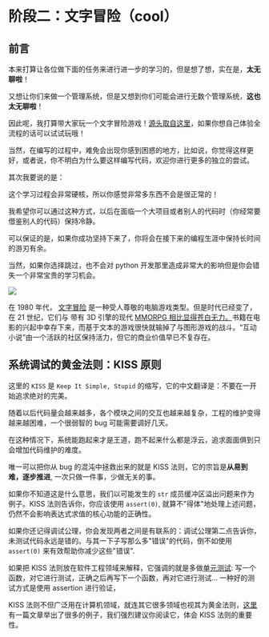 # 阶段二：文字冒险（cool）

## 前言

本来打算让各位做下面的任务来进行进一步的学习的，但是想了想，实在是，**太无聊啦**！

又想让你们来做一个管理系统，但是又想到你们可能会进行无数个管理系统，**这也太无聊啦**！

因此呢，我打算带大家玩一个文字冒险游戏！[源头取自这里](https://github.com/helderman/htpataic)，如果你想自己体验全流程的话可以试试玩哦！

当然，在编写的过程中，难免会出现你感到困惑的地方，比如说，你觉得这样更好，或者说，你不明白为什么要这样编写代码，欢迎你进行更多的独立的尝试。

其次我要说的是：

这个学习过程会非常硬核，所以你感觉非常多东西不会是很正常的！

我希望你可以通过这种方式，以后在面临一个大项目或者别人的代码时（你经常要借鉴别人的代码）保持冷静。

可以保证的是，如果你成功坚持下来了，你将会在接下来的编程生涯中保持长时间的游刃有余。

当然，如果你选择跳过，也不会对 python 开发那里造成非常大的影响但是你会错失一个非常宝贵的学习机会。

![](https://cdn.xyxsw.site/boxcnustZBhjMu8FPN0Kxi4Mwvf.jpg)

在 1980 年代， [文字冒险](http://en.wikipedia.org/wiki/Text_adventure) 是一种受人尊敬的电脑游戏类型。但是时代已经变了，在 21 世纪，它们与 带有 3D 引擎的现代 [MMORPG 相比显得苍白无力。](http://en.wikipedia.org/wiki/Mmorpg)书籍在电影的兴起中幸存下来，而基于文本的游戏很快就输掉了与图形游戏的战斗。“互动小说”由一个活跃的社区保持活力，但它的商业价值早已不复存在。

## 系统调试的黄金法则：KISS 原则

这里的 `KISS` 是 `Keep It Simple, Stupid` 的缩写，它的中文翻译是：不要在一开始追求绝对的完美。

随着以后代码量会越来越多，各个模块之间的交互也越来越复杂，工程的维护变得越来越困难，一个很弱智的 bug 可能需要调好几天。

在这种情况下，系统能跑起来才是王道，跑不起来什么都是浮云，追求面面俱到只会增加代码维护的难度。

唯一可以把你从 bug 的混沌中拯救出来的就是 KISS 法则，它的宗旨是**从易到难，逐步推进**, 一次只做一件事，少做无关的事。

如果你不知道这是什么意思，我们以可能发生的 `str` 成员缓冲区溢出问题来作为例子。KISS 法则告诉你，你应该使用 `assert(0)`, 就算不"得体"地处理上述问题，仍然不会影响表达式求值的核心功能的正确性。

如果你还记得调试公理，你会发现两者之间是有联系的：调试公理第二点告诉你，未测试代码永远是错的。与其一下子写那么多"错误"的代码，倒不如使用 `assert(0)` 来有效帮助你减少这些"错误".

如果把 KISS 法则放在软件工程领域来解释，它强调的就是多做[单元测试](http://en.wikipedia.org/wiki/Unit_testing): 写一个函数，对它进行测试，正确之后再写下一个函数，再对它进行测试... 一种好的测试方式是使用 assertion 进行验证，

KISS 法则不但广泛用在计算机领域，就连其它很多领域也视其为黄金法则，[这里](http://blog.sciencenet.cn/blog-414166-562616.html)有一篇文章举出了很多的例子，我们强烈建议你阅读它，体会 KISS 法则的重要性。
